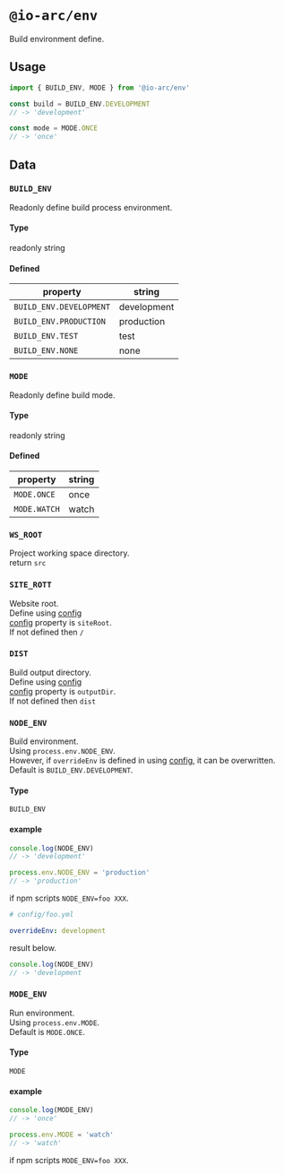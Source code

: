 # `@io-arc/env`

Build environment define.

## Usage

```typescript
import { BUILD_ENV, MODE } from '@io-arc/env'

const build = BUILD_ENV.DEVELOPMENT
// -> 'development'

const mode = MODE.ONCE
// -> 'once'
```

## Data

### `BUILD_ENV`

Readonly define build process environment.

#### Type

readonly string

#### Defined

property | string
--- | ---
`BUILD_ENV.DEVELOPMENT` | development
`BUILD_ENV.PRODUCTION` | production
`BUILD_ENV.TEST` | test
`BUILD_ENV.NONE` | none


### `MODE`

Readonly define build mode.

#### Type

readonly string

#### Defined

property | string
--- | ---
`MODE.ONCE` | once
`MODE.WATCH` | watch

### `WS_ROOT`

Project working space directory.  
return `src`

### `SITE_ROTT`

Website root.  
Define using [config](https://www.npmjs.com/package/node-config)    
[config](https://www.npmjs.com/package/node-config) property is `siteRoot`.  
If not defined then `/`

### `DIST`

Build output directory.  
Define using [config](https://www.npmjs.com/package/node-config)      
[config](https://www.npmjs.com/package/node-config) property is `outputDir`.  
If not defined then `dist`

### `NODE_ENV`

Build environment.  
Using `process.env.NODE_ENV`.  
However, if `overrideEnv` is defined in using [config](https://www.npmjs.com/package/node-config), it can be overwritten.  
Default is `BUILD_ENV.DEVELOPMENT`.

#### Type

`BUILD_ENV`

#### example

```js
console.log(NODE_ENV)
// -> 'development'

process.env.NODE_ENV = 'production'
// -> 'production'
```

if npm scripts `NODE_ENV=foo XXX`.  

```yaml
# config/foo.yml

overrideEnv: development
```

result below.

```js
console.log(NODE_ENV)
// -> 'development
```

### `MODE_ENV`

Run environment.  
Using `process.env.MODE`.  
Default is `MODE.ONCE`.

#### Type

`MODE`

#### example

```js
console.log(MODE_ENV)
// -> 'once'

process.env.MODE = 'watch'
// -> 'watch'
```

if npm scripts `MODE_ENV=foo XXX`.  
